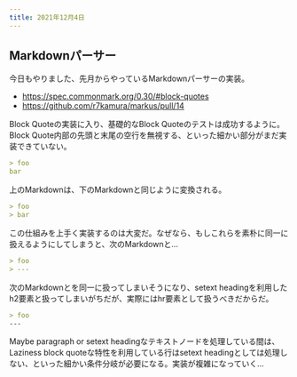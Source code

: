 ```yaml
---
title: 2021年12月4日
---
```


## Markdownパーサー

今日もやりました、先月からやっているMarkdownパーサーの実装。

- <https://spec.commonmark.org/0.30/#block-quotes>
- <https://github.com/r7kamura/markus/pull/14>

Block Quoteの実装に入り、基礎的なBlock Quoteのテストは成功するように。Block Quote内部の先頭と末尾の空行を無視する、といった細かい部分がまだ実装できていない。

```markdown
> foo
bar
```

上のMarkdownは、下のMarkdownと同じように変換される。

```markdown
> foo
> bar
```

この仕組みを上手く実装するのは大変だ。なぜなら、もしこれらを素朴に同一に扱えるようにしてしまうと、次のMarkdownと…

```markdown
> foo
> ---
```

次のMarkdownとを同一に扱ってしまいそうになり、setext headingを利用したh2要素と扱ってしまいがちだが、実際にはhr要素として扱うべきだからだ。

```markdown
> foo
---
```

Maybe paragraph or setext headingなテキストノードを処理している間は、Laziness block quoteな特性を利用している行はsetext headingとしては処理しない、といった細かい条件分岐が必要になる。実装が複雑になっていく…
